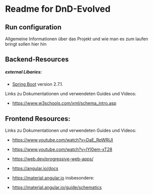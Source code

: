 # Readme for DnD-Evolved

## Run configuration
Allgemeine Informationen über das Projekt und wie man es zum laufen bringt sollen hier hin

## Backend-Resources

##### external Libaries:
- [Spring Boot](https://spring.io/projects/spring-boot) version 2.7.1.

Links zu Dokumentationen und verwendeten Guides und Videos:
- https://www.w3schools.com/xml/schema_intro.asp


## Frontend Resources:
Links zu Dokumentationen und verwendeten Guides und Videos:

- https://www.youtube.com/watch?v=DaE_RpWRlJI
- https://www.youtube.com/watch?v=IYI0em-xT28

- https://web.dev/progressive-web-apps/
- https://angular.io/docs
- https://material.angular.io
insbesondere:
- https://material.angular.io/guide/schematics

